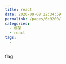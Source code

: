 ```yaml
---
title: react
date: 2020-09-08 22:34:59
permalink: /pages/6c9200/
categories: 
  - 框架
  - react
tags: 
  - 
---
```

flag